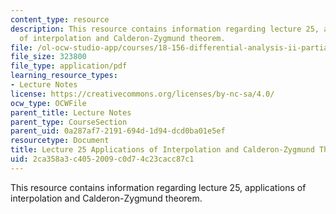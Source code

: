 ```yaml
---
content_type: resource
description: This resource contains information regarding lecture 25, applications
  of interpolation and Calderon-Zygmund theorem.
file: /ol-ocw-studio-app/courses/18-156-differential-analysis-ii-partial-differential-equations-and-fourier-analysis-spring-2016/2ca358a3c4052009c0d74c23cacc87c1_MIT18_156S16_lec25.pdf
file_size: 323800
file_type: application/pdf
learning_resource_types:
- Lecture Notes
license: https://creativecommons.org/licenses/by-nc-sa/4.0/
ocw_type: OCWFile
parent_title: Lecture Notes
parent_type: CourseSection
parent_uid: 0a287af7-2191-694d-1d94-dcd0ba01e5ef
resourcetype: Document
title: Lecture 25 Applications of Interpolation and Calderon-Zygmund Theorem
uid: 2ca358a3-c405-2009-c0d7-4c23cacc87c1
---
```

This resource contains information regarding lecture 25, applications of interpolation and Calderon-Zygmund theorem.